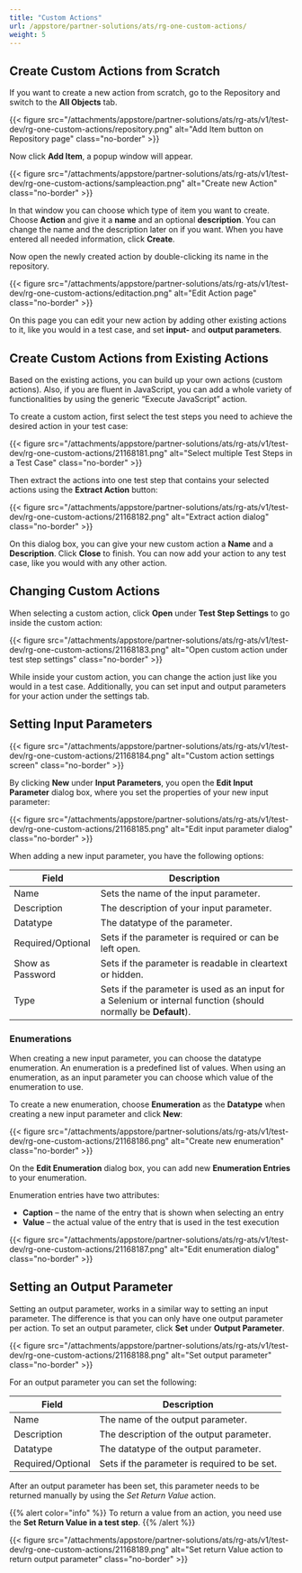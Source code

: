```yaml
---
title: "Custom Actions"
url: /appstore/partner-solutions/ats/rg-one-custom-actions/
weight: 5
---
```


## Create Custom Actions from Scratch

If you want to create a new action from scratch, go to the Repository and switch to the **All Objects** tab.

{{< figure src="/attachments/appstore/partner-solutions/ats/rg-ats/v1/test-dev/rg-one-custom-actions/repository.png" alt="Add Item button on Repository page" class="no-border" >}}

Now click **Add Item**, a popup window will appear.

{{< figure src="/attachments/appstore/partner-solutions/ats/rg-ats/v1/test-dev/rg-one-custom-actions/sampleaction.png" alt="Create new Action" class="no-border" >}}

In that window you can choose which type of item you want to create.
Choose **Action** and give it a **name** and an optional **description**. You can change the name and the description later on if you want.
When you have entered all needed information, click **Create**.

Now open the newly created action by double-clicking its name in the repository.

{{< figure src="/attachments/appstore/partner-solutions/ats/rg-ats/v1/test-dev/rg-one-custom-actions/editaction.png" alt="Edit Action page" class="no-border" >}}

On this page you can edit your new action by adding other existing actions to it, like you would in a test case, and set **input-** and **output parameters**.

## Create Custom Actions from Existing Actions

Based on the existing actions, you can build up your own actions (custom actions). Also, if you are fluent in JavaScript, you can add a whole variety of functionalities by using the generic “Execute JavaScript” action.

To create a custom action, first select the test steps you need to achieve the desired action in your test case:

{{< figure src="/attachments/appstore/partner-solutions/ats/rg-ats/v1/test-dev/rg-one-custom-actions/21168181.png" alt="Select multiple Test Steps in a Test Case" class="no-border" >}}

Then extract the actions into one test step that contains your selected actions using the **Extract Action** button:

{{< figure src="/attachments/appstore/partner-solutions/ats/rg-ats/v1/test-dev/rg-one-custom-actions/21168182.png" alt="Extract action dialog" class="no-border" >}}

On this dialog box, you can give your new custom action a **Name** and a **Description**. Click **Close** to finish. You can now add your action to any test case, like you would with any other action.

## Changing Custom Actions

When selecting a custom action, click **Open** under **Test Step Settings** to go inside the custom action:

{{< figure src="/attachments/appstore/partner-solutions/ats/rg-ats/v1/test-dev/rg-one-custom-actions/21168183.png" alt="Open custom action under test step settings" class="no-border" >}}

While inside your custom action, you can change the action just like you would in a test case. Additionally, you can set input and output parameters for your action under the settings tab.

## Setting Input Parameters

{{< figure src="/attachments/appstore/partner-solutions/ats/rg-ats/v1/test-dev/rg-one-custom-actions/21168184.png" alt="Custom action settings screen" class="no-border" >}}

By clicking **New** under **Input Parameters**, you open the **Edit Input Parameter** dialog box, where you set the properties of your new input parameter:

{{< figure src="/attachments/appstore/partner-solutions/ats/rg-ats/v1/test-dev/rg-one-custom-actions/21168185.png" alt="Edit input parameter dialog" class="no-border" >}}

When adding a new input parameter, you have the following options:

Field | Description
--- | ---
Name | Sets the name of the input parameter.
Description | The description of your input parameter.
Datatype | The datatype of the parameter.
Required/Optional | Sets if the parameter is required or can be left open.
Show as Password | Sets if the parameter is readable in cleartext or hidden.
Type | Sets if the parameter is used as an input for a Selenium or internal function (should normally be **Default**).

### Enumerations

When creating a new input parameter, you can choose the datatype enumeration. An enumeration is a predefined list of values. When using an enumeration, as an input parameter you can choose which value of the enumeration to use.

To create a new enumeration, choose **Enumeration** as the **Datatype** when creating a new input parameter and click **New**:

{{< figure src="/attachments/appstore/partner-solutions/ats/rg-ats/v1/test-dev/rg-one-custom-actions/21168186.png" alt="Create new enumeration" class="no-border" >}}

On the **Edit Enumeration** dialog box, you can add new **Enumeration Entries** to your enumeration.

Enumeration entries have two attributes:

* **Caption** – the name of the entry that is shown when selecting an entry
* **Value** – the actual value of the entry that is used in the test execution

{{< figure src="/attachments/appstore/partner-solutions/ats/rg-ats/v1/test-dev/rg-one-custom-actions/21168187.png" alt="Edit enumeration dialog" class="no-border" >}}

## Setting an Output Parameter

Setting an output parameter, works in a similar way to setting an input parameter. The difference is that you can only have one output parameter per action. To set an output parameter, click **Set** under **Output Parameter**.

{{< figure src="/attachments/appstore/partner-solutions/ats/rg-ats/v1/test-dev/rg-one-custom-actions/21168188.png" alt="Set output parameter" class="no-border" >}}

For an output parameter you can set the following:

Field | Description
--- | ---
Name | The name of the output parameter.
Description | The description of the output parameter.
Datatype | The datatype of the output parameter.
Required/Optional | Sets if the parameter is required to be set.

After an output parameter has been set, this parameter needs to be returned manually by using the *Set Return Value* action.

{{% alert color="info" %}}
To return a value from an action, you need use the **Set Return Value in a test step**.
{{% /alert %}}

{{< figure src="/attachments/appstore/partner-solutions/ats/rg-ats/v1/test-dev/rg-one-custom-actions/21168189.png" alt="Set return Value action to return output parameter" class="no-border" >}}
